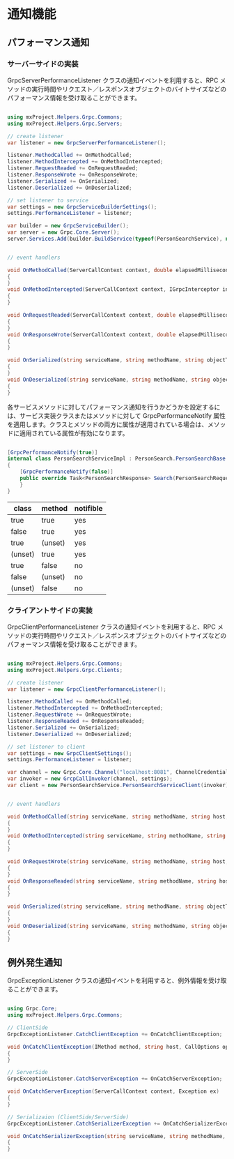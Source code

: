 # 通知機能 #

## パフォーマンス通知 ##

### サーバーサイドの実装 ###

GrpcServerPerformanceListener クラスの通知イベントを利用すると、RPC メソッドの実行時間やリクエスト／レスポンスオブジェクトのバイトサイズなどのパフォーマンス情報を受け取ることができます。

```csharp

using mxProject.Helpers.Grpc.Commons;
using mxProject.Helpers.Grpc.Servers;

// create listener
var listener = new GrpcServerPerformanceListener();

listener.MethodCalled += OnMethodCalled;
listener.MethodIntercepted += OnMethodIntercepted;
listener.RequestReaded += OnRequestReaded;
listener.ResponseWrote += OnResponseWrote;
listener.Serialized += OnSerialized;
listener.Deserialized += OnDeserialized;

// set listener to service
var settings = new GrpcServiceBuilderSettings();
settings.PerformanceListener = listener;

var builder = new GrpcServiceBuilder();
var server = new Grpc.Core.Server();
server.Services.Add(builder.BuildService(typeof(PersonSearchService), new PersonSearchServiceImpl(), settings));


// event handlers

void OnMethodCalled(ServerCallContext context, double elapsedMilliseconds)
{
}
void OnMethodIntercepted(ServerCallContext context, IGrpcInterceptor interceptor, double elapsedMilliseconds)
{
}

void OnRequestReaded(ServerCallContext context, double elapsedMilliseconds)
{
}
void OnResponseWrote(ServerCallContext context, double elapsedMilliseconds)
{
}

void OnSerialized(string serviceName, string methodName, string objectTypeName, double elapsedMilliseconds, long byteSize)
{
}
void OnDeserialized(string serviceName, string methodName, string objectTypeName, double elapsedMilliseconds, long byteSize)
{
}


```

各サービスメソッドに対してパフォーマンス通知を行うかどうかを設定するには、サービス実装クラスまたはメソッドに対して GrpcPerformanceNotify 属性を適用します。クラスとメソッドの両方に属性が適用されている場合は、メソッドに適用されている属性が有効になります。

```csharp

[GrpcPerformanceNotify(true)]
internal class PersonSearchServiceImpl : PersonSearch.PersonSearchBase
{
    [GrpcPerformanceNotify(false)]
    public override Task<PersonSearchResponse> Search(PersonSearchRequest request, ServerCallContext context)
    }
}

```
|class|method|notifible|
-|-|-
|true|true|yes|
|false|true|yes|
|true|(unset)|yes|
|(unset)|true|yes|
|true|false|no|
|false|(unset)|no|
|(unset)|false|no|


### クライアントサイドの実装 ###

GrpcClientPerformanceListener クラスの通知イベントを利用すると、RPC メソッドの実行時間やリクエスト／レスポンスオブジェクトのバイトサイズなどのパフォーマンス情報を受け取ることができます。

```csharp

using mxProject.Helpers.Grpc.Commons;
using mxProject.Helpers.Grpc.Clients;

// create listener
var listener = new GrpcClientPerformanceListener();

listener.MethodCalled += OnMethodCalled;
listener.MethodIntercepted += OnMethodIntercepted;
listener.RequestWrote += OnRequestWrote;
listener.ResponseReaded += OnResponseReaded;
listener.Serialized += OnSerialized;
listener.Deserialized += OnDeserialized;

// set listener to client
var settings = new GrpcClientSettings();
settings.PerformanceListener = listener;

var channel = new Grpc.Core.Channel("localhost:8081", ChannelCredentials.Insecure);
var invoker = new GrcpCallInvoker(channel, settings);
var client = new PersonSearchService.PersonSearchServiceClient(invoker);


// event handlers

void OnMethodCalled(string serviceName, string methodName, string host, double elapsedMilliseconds)
{
}
void OnMethodIntercepted(string serviceName, string methodName, string host, IGrpcInterceptor interceptor, double elapsedMilliseconds)
{
}

void OnRequestWrote(string serviceName, string methodName, string host, double elapsedMilliseconds)
{
}
void OnResponseReaded(string serviceName, string methodName, string host, double elapsedMilliseconds)
{
}

void OnSerialized(string serviceName, string methodName, string objectTypeName, double elapsedMilliseconds, long byteSize)
{
}
void OnDeserialized(string serviceName, string methodName, string objectTypeName, double elapsedMilliseconds, long byteSize)
{
}

```

## 例外発生通知 ##

GrpcExceptionListener クラスの通知イベントを利用すると、例外情報を受け取ることができます。

```csharp

using Grpc.Core;
using mxProject.Helpers.Grpc.Commons;

// ClientSide
GrpcExceptionListener.CatchClientException += OnCatchClientException;

void OnCatchClientException(IMethod method, string host, CallOptions options, Exception ex)
{
}

// ServerSide
GrpcExceptionListener.CatchServerException += OnCatchServerException;

void OnCatchServerException(ServerCallContext context, Exception ex)
{
}

// Serializaion (ClientSide/ServerSide)
GrpcExceptionListener.CatchSerializerException += OnCatchSerializerException;

void OnCatchSerializerException(string serviceName, string methodName, Type objectType, Exception ex)
{
}

```
